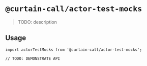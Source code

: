 # `@curtain-call/actor-test-mocks`

> TODO: description

## Usage

```
import actorTestMocks from '@curtain-call/actor-test-mocks';

// TODO: DEMONSTRATE API
```
